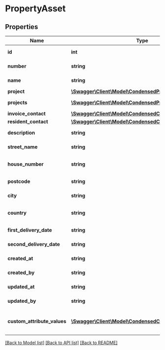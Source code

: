 # PropertyAsset

## Properties
Name | Type | Description | Notes
------------ | ------------- | ------------- | -------------
**id** | **int** | ID of the PropertyAsset. | [optional] 
**number** | **string** | Number for the PropertyAsset. | 
**name** | **string** | Name of the PropertyAsset. | 
**project** | [**\Swagger\Client\Model\CondensedProject**](CondensedProject.md) |  | [optional] 
**projects** | [**\Swagger\Client\Model\CondensedProject[]**](CondensedProject.md) | The projects beloning to this PropertyAsset. | [optional] 
**invoice_contact** | [**\Swagger\Client\Model\CondensedContact**](CondensedContact.md) |  | 
**resident_contact** | [**\Swagger\Client\Model\CondensedContact**](CondensedContact.md) |  | [optional] 
**description** | **string** | Description for the PropertyAsset. | [optional] 
**street_name** | **string** | Street name of the PropertyAsset. | [optional] 
**house_number** | **string** | House number (incl. addition) of the PropertyAsset. | [optional] 
**postcode** | **string** | Postcode of the PropertyAsset. | [optional] 
**city** | **string** | City of the PropertyAsset. | [optional] 
**country** | **string** | ISO 3166-1[alpha2] country code of the PropertyAsset. | [optional] 
**first_delivery_date** | **string** | First delivery date of the PropertyAsset. | [optional] 
**second_delivery_date** | **string** | Second delivery date of the PropertyAsset. | [optional] 
**created_at** | **string** | The creation time of the entity. | [optional] 
**created_by** | **string** | The user that created the entity. | [optional] 
**updated_at** | **string** | The last updated time of the entity. | [optional] 
**updated_by** | **string** | The user that last updated the entity. | [optional] 
**custom_attribute_values** | [**\Swagger\Client\Model\CondensedCustomAttributeValue[]**](CondensedCustomAttributeValue.md) | A list of CustomAttributeValues belonging to the instance. | [optional] 

[[Back to Model list]](../README.md#documentation-for-models) [[Back to API list]](../README.md#documentation-for-api-endpoints) [[Back to README]](../README.md)


